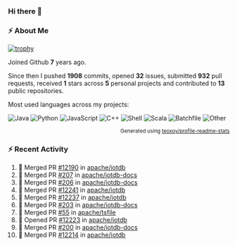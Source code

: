 ### Hi there 👋

### :zap: About Me

[![trophy](https://github-profile-trophy.vercel.app/?username=HTHou&theme=onedark)](https://github.com/ryo-ma/github-profile-trophy)
   
Joined Github **7** years ago.

Since then I pushed **1908** commits, opened **32** issues, submitted **932** pull requests, received **1** stars across **5** personal projects and contributed to **13** public repositories.

Most used languages across my projects:

![Java](https://img.shields.io/static/v1?style=flat-square&label=%E2%A0%80&color=555&labelColor=%23b07219&message=Java%EF%B8%B195.9%25)
![Python](https://img.shields.io/static/v1?style=flat-square&label=%E2%A0%80&color=555&labelColor=%233572A5&message=Python%EF%B8%B10.9%25)
![JavaScript](https://img.shields.io/static/v1?style=flat-square&label=%E2%A0%80&color=555&labelColor=%23f1e05a&message=JavaScript%EF%B8%B10.6%25)
![C++](https://img.shields.io/static/v1?style=flat-square&label=%E2%A0%80&color=555&labelColor=%23f34b7d&message=C%2B%2B%EF%B8%B10.4%25)
![Shell](https://img.shields.io/static/v1?style=flat-square&label=%E2%A0%80&color=555&labelColor=%2389e051&message=Shell%EF%B8%B10.4%25)
![Scala](https://img.shields.io/static/v1?style=flat-square&label=%E2%A0%80&color=555&labelColor=%23c22d40&message=Scala%EF%B8%B10.3%25)
![Batchfile](https://img.shields.io/static/v1?style=flat-square&label=%E2%A0%80&color=555&labelColor=%23C1F12E&message=Batchfile%EF%B8%B10.2%25)
![Other](https://img.shields.io/static/v1?style=flat-square&label=%E2%A0%80&color=555&labelColor=%23ededed&message=Other%EF%B8%B10.8%25)

<p align="right"><sub>Generated using <a href="https://github.com/marketplace/actions/profile-readme-stats">teoxoy/profile-readme-stats</a></sub></p>


<!--![](https://github.com/HTHou/HTHou/blob/output/github-contribution-grid-snake.svg)-->

<!--![Haonan Hou's github stats](https://github-readme-stats.vercel.app/api?username=HTHou&count_private=true&show_icons=true&theme=onedark)-->

<!--![Haonan Hou's wakatime stats](https://github-readme-stats.vercel.app/api/wakatime?username=HTHou&layout=compact&theme=onedark)-->

<!--![Top Langs](https://github-readme-stats.vercel.app/api/top-langs/?username=HTHou&theme=onedark&layout=compact)-->

### :zap: Recent Activity
<!--START_SECTION:activity-->
1. 🎉 Merged PR [#12190](https://github.com/apache/iotdb/pull/12190) in [apache/iotdb](https://github.com/apache/iotdb)
2. 🎉 Merged PR [#207](https://github.com/apache/iotdb-docs/pull/207) in [apache/iotdb-docs](https://github.com/apache/iotdb-docs)
3. 🎉 Merged PR [#206](https://github.com/apache/iotdb-docs/pull/206) in [apache/iotdb-docs](https://github.com/apache/iotdb-docs)
4. 🎉 Merged PR [#12241](https://github.com/apache/iotdb/pull/12241) in [apache/iotdb](https://github.com/apache/iotdb)
5. 🎉 Merged PR [#12237](https://github.com/apache/iotdb/pull/12237) in [apache/iotdb](https://github.com/apache/iotdb)
6. 🎉 Merged PR [#203](https://github.com/apache/iotdb-docs/pull/203) in [apache/iotdb-docs](https://github.com/apache/iotdb-docs)
7. 🎉 Merged PR [#55](https://github.com/apache/tsfile/pull/55) in [apache/tsfile](https://github.com/apache/tsfile)
8. 💪 Opened PR [#12223](https://github.com/apache/iotdb/pull/12223) in [apache/iotdb](https://github.com/apache/iotdb)
9. 🎉 Merged PR [#200](https://github.com/apache/iotdb-docs/pull/200) in [apache/iotdb-docs](https://github.com/apache/iotdb-docs)
10. 🎉 Merged PR [#12214](https://github.com/apache/iotdb/pull/12214) in [apache/iotdb](https://github.com/apache/iotdb)
<!--END_SECTION:activity-->

<!--
**HTHou/HTHou** is a ✨ _special_ ✨ repository because its `README.md` (this file) appears on your GitHub profile.

Here are some ideas to get you started:

- 🔭 I’m currently working on ...
- 🌱 I’m currently learning ...
- 👯 I’m looking to collaborate on ...
- 🤔 I’m looking for help with ...
- 💬 Ask me about ...
- 📫 How to reach me: ...
- 😄 Pronouns: ...
- ⚡ Fun fact: ...
-->
